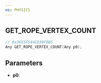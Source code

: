 ```yaml
---
ns: PHYSICS
---
```

## GET_ROPE_VERTEX_COUNT

```c
// 0x3655F544CD30F0B5
Any GET_ROPE_VERTEX_COUNT(Any p0);
```

## Parameters
* **p0**:
